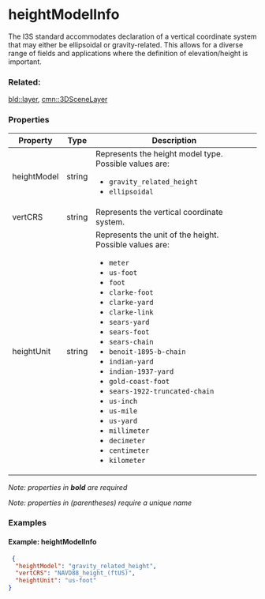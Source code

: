 # heightModelInfo

The I3S standard accommodates declaration of a vertical coordinate system that may either be ellipsoidal or gravity-related. This allows for a diverse range of fields and applications where the definition of elevation/height is important.

### Related:

[bld::layer](layer.bld.md), [cmn::3DSceneLayer](3DSceneLayer.cmn.md)
### Properties

| Property | Type | Description |
| --- | --- | --- |
| heightModel | string | Represents the height model type.<div>Possible values are:<ul><li>`gravity_related_height`</li><li>`ellipsoidal`</li></ul></div> |
| vertCRS | string | Represents the vertical coordinate system. |
| heightUnit | string | Represents the unit of the height.<div>Possible values are:<ul><li>`meter`</li><li>`us-foot`</li><li>`foot`</li><li>`clarke-foot`</li><li>`clarke-yard`</li><li>`clarke-link`</li><li>`sears-yard`</li><li>`sears-foot`</li><li>`sears-chain`</li><li>`benoit-1895-b-chain`</li><li>`indian-yard`</li><li>`indian-1937-yard`</li><li>`gold-coast-foot`</li><li>`sears-1922-truncated-chain`</li><li>`us-inch`</li><li>`us-mile`</li><li>`us-yard`</li><li>`millimeter`</li><li>`decimeter`</li><li>`centimeter`</li><li>`kilometer`</li></ul></div> |

*Note: properties in **bold** are required*

*Note: properties in (parentheses) require a unique name*

### Examples 

#### Example: heightModelInfo 

```json
 {
  "heightModel": "gravity_related_height",
  "vertCRS": "NAVD88_height_(ftUS)",
  "heightUnit": "us-foot"
} 
```

